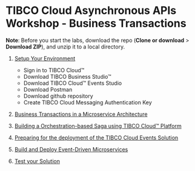 # TIBCO Cloud Asynchronous APIs Workshop - Business Transactions

**Note**: Before you start the labs, download the repo (**Clone or download** > **Download ZIP**), and unzip it to a local directory.

1. [Setup Your Environment](doc/000.md)
	* Sign in to TIBCO Cloud™
	* Download TIBCO Business Studio™ 
	* Download TIBCO Cloud™ Events Studio
	* Download Postman
	* Download github repository
	* Create TIBCO Cloud Messaging Authentication Key

2.	[Business Transactions in a Microservice Architecture](doc/001.md)

3. [Building a Orchestration-based Saga using TIBCO Cloud™ Platform](doc/002.md)

4. [Preparing for the deployment of the TIBCO Cloud Events Solution](doc/003.md)

5. [Build and Deploy Event-Driven Microservices](doc/004.md)

6. [Test your Solution](dooc/005.md)